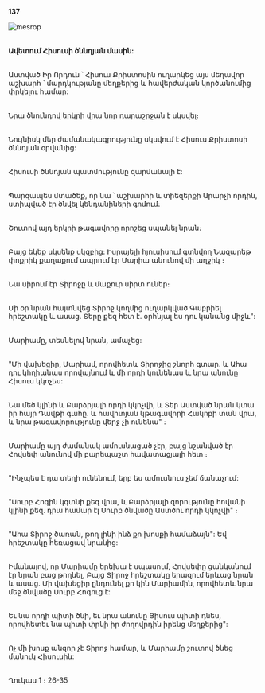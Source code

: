 **137**

![mesrop](https://volamar.ru/audio_video/foto/01/detbible/B290.BMP)

\
**Ավետում Հիսուսի ծննդյան մասին:**

\
Աստված Իր Որդուն ՝ Հիսուս Քրիստոսին ուղարկեց այս մեղավոր աշխարհ ՝ մարդկությանը մեղքերից և հավերժական կործանումից փրկելու համար:

\
Նրա ծնունդով երկրի վրա նոր դարաշրջան է սկսվել։

\
Նույնիսկ մեր ժամանակագրությունը սկսվում է Հիսուս Քրիստոսի ծննդյան օրվանից:

\
Հիսուսի ծննդյան պատմությունը զարմանալի է:

\
Պարզապես մտածեք, որ նա ՝ աշխարհի և տիեզերքի Արարչի որդին, ստիպված էր ծնվել կենդանիների գոմում։

\
Շուտով այդ երկրի թագավորը որոշեց սպանել նրան։

\
Բայց եկեք սկսենք սկզբից: Իսրայելի հյուսիսում գտնվող Նազարեթ փոքրիկ քաղաքում ապրում էր Մարիա անունով մի աղջիկ ։

\
Նա սիրում էր Տիրոջը և մաքուր սիրտ ուներ։

\
Մի օր նրան հայտնվեց Տիրոջ կողմից ուղարկված Գաբրիել հրեշտակը և ասաց. Տերը քեզ հետ է. օրհնյալ ես դու կանանց միջև":

\
Մարիամը, տեսնելով նրան, ամաչեց:

\
"Մի վախեցիր, Մարիամ, որովհետև Տիրոջից շնորհ գտար. և Ահա դու կհղիանաս որովայնում և մի որդի կունենաս և նրա անունը Հիսուս կկոչես:

\
Նա մեծ կլինի և Բարձրյալի որդի կկոչվի, և Տեր Աստված նրան կտա իր հայր Դավթի գահը. և հավիտյան կթագավորի Հակոբի տան վրա, և նրա թագավորությունը վերջ չի ունենա" ։

\
Մարիամը այդ ժամանակ ամուսնացած չէր, բայց նշանված էր Հովսեփ անունով մի բարեպաշտ հավատացյալի հետ ։

\
"Ինչպես է դա տեղի ունենում, երբ ես ամուսնուս չեմ ճանաչում:

\
"Սուրբ Հոգին կգտնի քեզ վրա, և Բարձրյալի զորությունը հովանի կլինի քեզ. դրա համար էլ Սուրբ ծնվածը Աստծու որդի կկոչվի" ։

\
"Ահա Տիրոջ ծառան, թող լինի ինձ քո խոսքի համաձայն": Եվ հրեշտակը հեռացավ նրանից:

\
Իմանալով, որ Մարիամը երեխա է սպասում, Հովսեփը ցանկանում էր նրան բաց թողնել, Բայց Տիրոջ հրեշտակը երազում երևաց նրան և ասաց. Մի վախեցիր ընդունել քո կին Մարիամին, որովհետև նրա մեջ ծնվածը Սուրբ Հոգուց է:

\
Եւ նա որդի պիտի ծնի, եւ նրա անունը Յիսուս պիտի դնես, որովհետեւ նա պիտի փրկի իր ժողովրդին իրենց մեղքերից":

\
Ոչ մի խոսք անզոր չէ Տիրոջ համար, և Մարիամը շուտով ծնեց մանուկ Հիսուսին:

\
Ղուկաս 1 ։ 26-35
